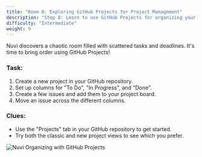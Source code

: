 ```yaml
---
title: "Room 8: Exploring GitHub Projects for Project Management"
description: "Step 8: Learn to use GitHub Projects for organizing your work."
difficulty: "Intermediate"
weight: 9
---
```


Nuvi discovers a chaotic room filled with scattered tasks and deadlines. It's time to bring order using GitHub Projects!

### Task:
1. Create a new project in your GitHub repository.
2. Set up columns for "To Do", "In Progress", and "Done".
3. Create a few issues and add them to your project board.
4. Move an issue across the different columns.

### Clues:
- Use the "Projects" tab in your GitHub repository to get started.
- Try both the classic and new project views to see which you prefer.

![Nuvi Organizing with GitHub Projects](/images/nuvi_projects.png)